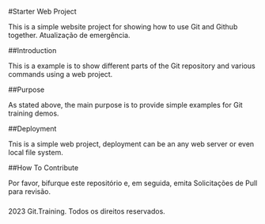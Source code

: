 #Starter Web Project

This is a simple website project for 
showing how to use Git and Github together.
Atualização de emergência.

##Introduction

This is a example is to show different parts
of the Git repository and various commands
using a web project.

##Purpose

As stated above, the main purpose is to provide simple examples for Git training demos.

##Deployment

Tnis is a simple web project, deployment can be an any web server or even local file system.

##How To Contribute

Por favor, bifurque este repositório e, em seguida, emita Solicitações de Pull para revisão.

###

2023 Git.Training. Todos os direitos reservados.